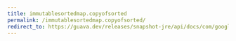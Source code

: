 ```yaml
---
title: immutablesortedmap.copyofsorted
permalink: /immutablesortedmap.copyofsorted/
redirect_to: https://guava.dev/releases/snapshot-jre/api/docs/com/google/common/collect/ImmutableSortedMap.html#copyOfSorted-java.util.SortedMap-
---
```

